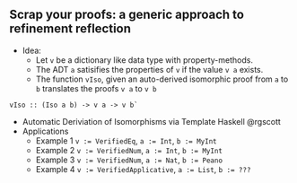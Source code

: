 Scrap your proofs: a generic approach to refinement reflection
---------------------------------------------------------------

- Idea: 
  - Let `v` be a dictionary like data type with property-methods. 
  - The ADT `a` satisifies the properties of `v` if the value `v a` exists. 
  - The function `vIso`, given an auto-derived isomorphic proof from `a` to `b` translates the proofs `v a` to `v b` 

```
vIso :: (Iso a b) -> v a -> v b`
```

- Automatic Deriviation of Isomorphisms via Template Haskell @rgscott 
- Applications
   - Example 1 `v := VerifiedEq`, `a := Int`, `b := MyInt`
   - Example 2 `v := VerifiedNum`, `a := Int`, `b := MyInt`
   - Example 3 `v := VerifiedNum`, `a := Nat`, `b := Peano`
   - Example 4 `v := VerifiedApplicative`, `a := List`, `b := ???`


